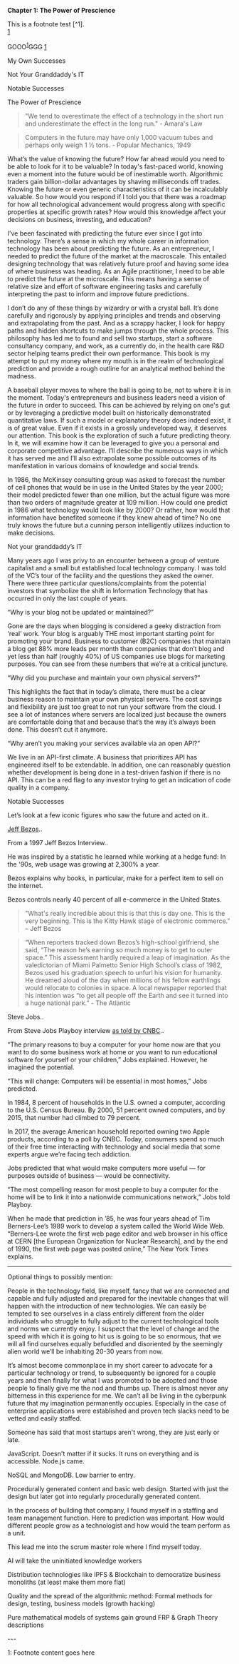 **Chapter 1: The Power of Prescience**

This is a footnote test \[^1\].  
[1](#myfootnote1)

GOOO<sup>[1](#myfootnote1)</sup>GGG [1](#myfootnote1)

My Own Successes

Not Your Granddaddy's IT

Notable Successes

The Power of Prescience

> "We tend to overestimate the effect of a technology in the short run and underestimate the effect in the long run." - Amara's Law

> Computers in the future may have only 1,000 vacuum tubes and perhaps only weigh 1 ½ tons. - Popular Mechanics, 1949

What’s the value of knowing the future? How far ahead would you need to be able to look for it to be valuable? In today's fast-paced world, knowing even a moment into the future would be of inestimable worth. Algorithmic traders gain billion-dollar advantages by shaving milliseconds off trades. Knowing the future or even generic characteristics of it can be incalculably valuable. So how would you respond if I told you that there was a roadmap for how all technological advancement would progress along with specific properties at specific growth rates? How would this knowledge affect your decisions on business, investing, and education?

I've been fascinated with predicting the future ever since I got into technology. There’s a sense in which my whole career in information technology has been about predicting the future. As an entrepreneur, I needed to predict the future of the market at the macroscale. This entailed designing technology that was relatively future proof and having some idea of where business was heading. As an Agile practitioner, I need to be able to predict the future at the microscale. This means having a sense of relative size and effort of software engineering tasks and carefully interpreting the past to inform and improve future predictions.

I don’t do any of these things by wizardry or with a crystal ball. It’s done carefully and rigorously by applying principles and trends and observing and extrapolating from the past. And as a scrappy hacker, I look for happy paths and hidden shortcuts to make jumps through the whole process. This philosophy has led me to found and sell two startups, start a software consultancy company, and work, as a currently do, in the health care R&D sector helping teams predict their own performance. This book is my attempt to put my money where my mouth is in the realm of technological prediction and provide a rough outline for an analytical method behind the madness.

A baseball player moves to where the ball is going to be, not to where it is in the moment. Today's entrepreneurs and business leaders need a vision of the future in order to succeed. This can be achieved by relying on one's gut or by leveraging a predictive model built on historically demonstrated quantitative laws. If such a model or explanatory theory does indeed exist, it is of great value. Even if it exists in a grossly undeveloped way, it deserves our attention. This book is the exploration of such a future predicting theory. In it, we will examine how it can be leveraged to give you a personal and corporate competitive advantage. I’ll describe the numerous ways in which it has served me and I’ll also extrapolate some possible outcomes of its manifestation in various domains of knowledge and social trends.

In 1986, the McKinsey consulting group was asked to forecast the number of cell phones that would be in use in the United States by the year 2000; their model predicted fewer than one million, but the actual figure was more than two orders of magnitude greater at 109 million. How could one predict in 1986 what technology would look like by 2000? Or rather, how would that information have benefited someone if they knew ahead of time? No one truly knows the future but a cunning person intelligently utilizes induction to make decisions.

Not your granddaddy’s IT

Many years ago I was privy to an encounter between a group of venture capitalist and a small but established local technology company. I was told of the VC’s tour of the facility and the questions they asked the owner. There were three particular questions/complaints from the potential investors that symbolize the shift in Information Technology that has occurred in only the last couple of years.

“Why is your blog not be updated or maintained?”

Gone are the days when blogging is considered a geeky distraction from ‘real’ work. Your blog is arguably THE most important starting point for promoting your brand. Business to customer (B2C) companies that maintain a blog get 88% more leads per month than companies that don’t blog and yet less than half (roughly 40%) of US companies use blogs for marketing purposes. You can see from these numbers that we’re at a critical juncture.

“Why did you purchase and maintain your own physical servers?”

This highlights the fact that in today’s climate, there must be a clear business reason to maintain your own physical servers. The cost savings and flexibility are just too great to not run your software from the cloud. I see a lot of instances where servers are localized just because the owners are comfortable doing that and because that’s the way it’s always been done. This doesn’t cut it anymore.

“Why aren’t you making your services available via an open API?”

We live in an API-first climate. A business that prioritizes API has engineered itself to be extendable. In addition, one can reasonably question whether development is being done in a test-driven fashion if there is no API. This can be a red flag to any investor trying to get an indication of code quality in a company.

Notable Successes

Let’s look at a few iconic figures who saw the future and acted on it..

[Jeff Bezos](https://bigthink.com/technology-innovation/this-prophetic-1997-jeff-bezos-interview-explains-the-genius-behind-amazon?rebelltitem=5#rebelltitem5)..

From a 1997 Jeff Bezos Interview..

He was inspired by a statistic he learned while working at a hedge fund: In the '90s, web usage was growing at 2,300% a year.

Bezos explains why books, in particular, make for a perfect item to sell on the internet.

Bezos controls nearly 40 percent of all e-commerce in the United States.

> "What's really incredible about this is that this is day one. This is the very beginning. This is the Kitty Hawk stage of electronic commerce." – Jeff Bezos

> “When reporters tracked down Bezos’s high-school girlfriend, she said, “The reason he’s earning so much money is to get to outer space.” This assessment hardly required a leap of imagination. As the valedictorian of Miami Palmetto Senior High School’s class of 1982, Bezos used his graduation speech to unfurl his vision for humanity. He dreamed aloud of the day when millions of his fellow earthlings would relocate to colonies in space. A local newspaper reported that his intention was “to get all people off the Earth and see it turned into a huge national park.” - The Atlantic

Steve Jobs..

From Steve Jobs Playboy interview [as told by CNBC](https://www.cnbc.com/2018/05/24/apple-co-founder-steve-jobs-accurate-predictions-about-future-of-tech.html)..

“The primary reasons to buy a computer for your home now are that you want to do some business work at home or you want to run educational software for yourself or your children,” Jobs explained. However, he imagined the potential.

“This will change: Computers will be essential in most homes,” Jobs predicted.

In 1984, 8 percent of households in the U.S. owned a computer, according to the U.S. Census Bureau. By 2000, 51 percent owned computers, and by 2015, that number had climbed to 79 percent.

In 2017, the average American household reported owning two Apple products, according to a poll by CNBC. Today, consumers spend so much of their free time interacting with technology and social media that some experts argue we’re facing tech addiction.

Jobs predicted that what would make computers more useful — for purposes outside of business — would be connectivity.

“The most compelling reason for most people to buy a computer for the home will be to link it into a nationwide communications network,” Jobs told Playboy.

When he made that prediction in ’85, he was four years ahead of Tim Berners-Lee’s 1989 work to develop a system called the World Wide Web. “Berners-Lee wrote the first web page editor and web browser in his office at CERN \[the European Organization for Nuclear Research\], and by the end of 1990, the first web page was posted online,” The New York Times explains.

---

Optional things to possibly mention:

People in the technology field, like myself, fancy that we are connected and capable and fully adjusted and prepared for the inevitable changes that will happen with the introduction of new technologies. We can easily be tempted to see ourselves in a class entirely different from the older individuals who struggle to fully adjust to the current technological tools and norms we currently enjoy. I suspect that the level of change and the speed with which it is going to hit us is going to be so enormous, that we will all find ourselves equally befuddled and disoriented by the seemingly alien world we’ll be inhabiting 20-30 years from now.

It’s almost become commonplace in my short career to advocate for a particular technology or trend, to subsequently be ignored for a couple years and then finally for what I was promoted to be adopted and those people to finally give me the nod and thumbs up. There is almost never any bitterness in this experience for me. We can’t all be living in the cyberpunk future that my imagination permanently occupies. Especially in the case of enterprise applications were established and proven tech slacks need to be vetted and easily staffed.

Someone has said that most startups aren't wrong, they are just early or late.

JavaScript. Doesn't matter if it sucks. It runs on everything and is accessible. Node.js came.

NoSQL and MongoDB. Low barrier to entry.

Procedurally generated content and basic web design. Started with just the design but later got into regularly procedurally generated content.

In the process of building that company, I found myself in a staffing and team management function. Here to prediction was important. How would different people grow as a technologist and how would the team perform as a unit.

This lead me into the scrum master role where I find myself today.

AI will take the uninitiated knowledge workers

Distribution technologies like IPFS & Blockchain to democratize business monoliths (at least make them more flat)

Quality and the spread of the algorithmic method: Formal methods for design, testing, business models (growth hacking)

Pure mathematical models of systems gain ground FRP & Graph Theory descriptions

\---

1: Footnote content goes here
